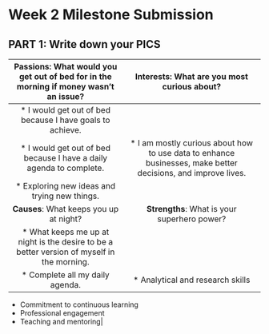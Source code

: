 # Week 2 Milestone Submission

## PART 1: Write down your PICS
| Passions: What would you get out of bed for in the morning if money wasn’t an issue?  | Interests: What are you most curious about?  |
| :-------------: | :-------------: | 
| *	I would get out of bed because I have goals to achieve.
*	I would get out of bed because I have a daily agenda to complete.	| * I am mostly curious about how to use data to enhance businesses, make better decisions, and improve lives.
*	Exploring new ideas and trying new things.  |
| **Causes**: What keeps you up at night?  |  **Strengths**: What is your superhero power?  |
| * What keeps me up at night is the desire to be a better version of myself in the morning.
* Complete all my daily agenda.	| * Analytical and research skills
* Commitment to continuous learning
* Professional engagement
* Teaching and mentoring|
